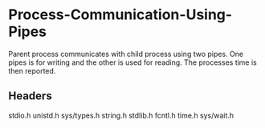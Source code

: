 # Process-Communication-Using-Pipes

Parent process communicates with child process using two pipes. One pipes is for writing and the other is used for reading. The processes time is then reported.

## Headers
stdio.h
unistd.h
sys/types.h
string.h
stdlib.h
fcntl.h
time.h
sys/wait.h
